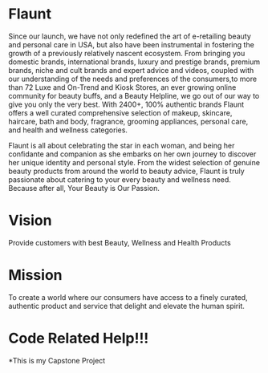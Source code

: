 # Flaunt
 Since our launch, we have not only redefined the art of e-retailing beauty and personal care in USA, but also have been instrumental in fostering the growth of a previously relatively nascent ecosystem. From bringing you domestic brands, international brands, luxury and prestige brands, premium brands, niche and cult brands and expert advice and videos, coupled with our understanding of the needs and preferences of the consumers,to more than 72 Luxe and On-Trend and Kiosk Stores, an ever growing online community for beauty buffs, and a Beauty Helpline, we go out of our way to give you only the very best. With 2400+, 100% authentic brands Flaunt offers a well curated comprehensive selection of makeup, skincare, haircare, bath and body, fragrance, grooming appliances, personal care, and health and wellness categories.

<p>
Flaunt is all about celebrating the star in each woman, and being her confidante and companion as she embarks on her own journey to discover her unique identity and personal style. From the widest selection of genuine beauty products from around the world to beauty advice, Flaunt is truly passionate about catering to your every beauty and wellness need. Because after all, Your Beauty is Our Passion.</p>

# Vision
Provide customers with best Beauty, Wellness and Health Products

# Mission
To create a world where our consumers have access to a finely curated, authentic product and service that delight and elevate the human spirit.

# Code Related Help!!!

*This is my Capstone Project